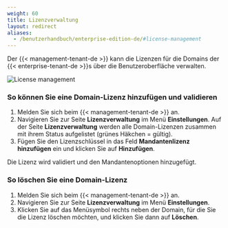 ```yaml
---
weight: 60
title: Lizenzverwaltung
layout: redirect
aliases:
  - /benutzerhandbuch/enterprise-edition-de/#license-management
---
```


Der {{< management-tenant-de >}} kann die Lizenzen für die Domains der {{< enterprise-tenant-de >}}s über die Benutzeroberfläche verwalten.

![License management](/images/benutzerhandbuch/enterprise-tenant/et-license-management.png)

### So können Sie eine Domain-Lizenz hinzufügen und validieren

1. Melden Sie sich beim {{< management-tenant-de >}} an.
2. Navigieren Sie zur Seite **Lizenzverwaltung** im Menü **Einstellungen**.
Auf der Seite **Lizenzverwaltung** werden alle Domain-Lizenzen zusammen mit ihrem Status aufgelistet (grünes Häkchen = gültig).
1. Fügen Sie den Lizenzschlüssel in das Feld **Mandantenlizenz hinzufügen** ein und klicken Sie auf **Hinzufügen**.

Die Lizenz wird validiert und den Mandantenoptionen hinzugefügt.

### So löschen Sie eine Domain-Lizenz

1. Melden Sie sich beim {{< management-tenant-de >}} an.
2. Navigieren Sie zur Seite **Lizenzverwaltung** im Menü **Einstellungen**.
3. Klicken Sie auf das Menüsymbol rechts neben der Domain, für die Sie die Lizenz löschen möchten, und klicken Sie dann auf **Löschen**.
